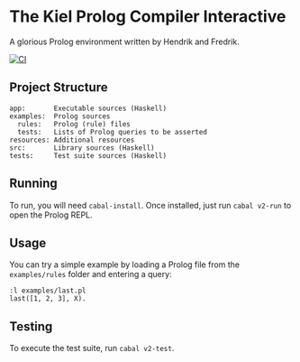 # The Kiel Prolog Compiler Interactive
A glorious Prolog environment written by Hendrik and Fredrik.

[![CI](https://github.com/fwcd/kpci/workflows/CI/badge.svg)](https://github.com/fwcd/kpci/actions)

## Project Structure
```
app:       Executable sources (Haskell)
examples:  Prolog sources
  rules:   Prolog (rule) files
  tests:   Lists of Prolog queries to be asserted
resources: Additional resources
src:       Library sources (Haskell)
tests:     Test suite sources (Haskell)
```

## Running
To run, you will need `cabal-install`. Once installed, just run `cabal v2-run` to open the Prolog REPL.

## Usage
You can try a simple example by loading a Prolog file from the `examples/rules` folder and entering a query:

```
:l examples/last.pl
last([1, 2, 3], X).
```

## Testing
To execute the test suite, run `cabal v2-test`.
